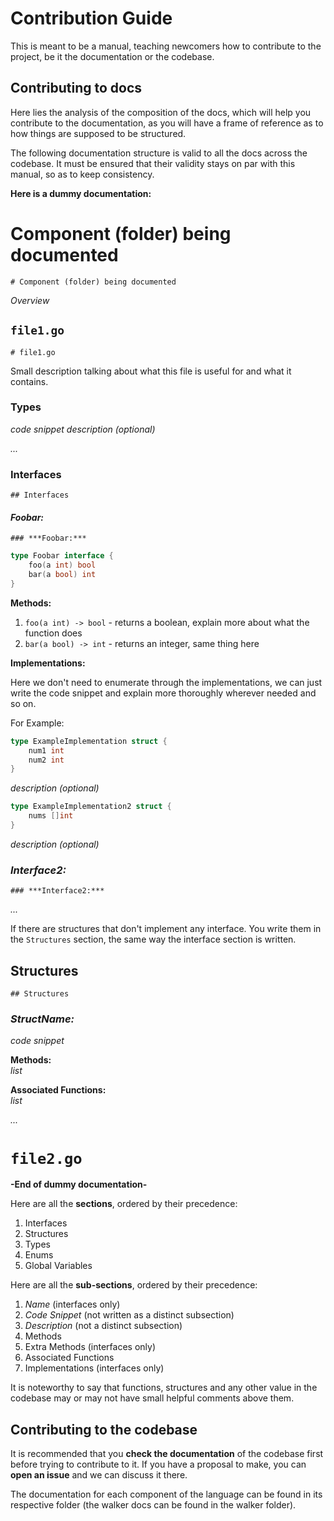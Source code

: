# Contribution Guide

This is meant to be a manual, teaching newcomers how to contribute to the project, be it the documentation or the codebase.

## Contributing to docs

Here lies the analysis of the composition of the docs, which will help you contribute to the documentation, as you will have a frame of reference as to how things are supposed to be structured.

The following documentation structure is valid to all the docs across the codebase. It must be ensured that their validity stays on par with this manual, so as to keep consistency.

**Here is a dummy documentation:**

# Component (folder) being documented

`# Component (folder) being documented`

_Overview_

## `file1.go`

`# file1.go`

Small description talking about what this file is useful for and what it contains.

### Types

_code snippet_
_description (optional)_

_..._

### Interfaces

`## Interfaces`

#### **_Foobar:_**

`### ***Foobar:***`

```go
type Foobar interface {
    foo(a int) bool
    bar(a bool) int
}
```

**Methods:**

1. `foo(a int) -> bool` - returns a boolean, explain more about what the function does
2. `bar(a bool) -> int` - returns an integer, same thing here

**Implementations:**

Here we don't need to enumerate through the implementations, we can just write the code snippet and explain more thoroughly wherever needed and so on.

For Example:

```go
type ExampleImplementation struct {
    num1 int
    num2 int
}
```

_description (optional)_

```go
type ExampleImplementation2 struct {
    nums []int
}
```

_description (optional)_

### **_Interface2:_**

`### ***Interface2:***`

_..._

If there are structures that don't implement any interface. You write them in the `Structures` section, the same way the interface section is written.

## Structures

`## Structures`

### **_StructName:_**

_code snippet_

**Methods:**\
_list_

**Associated Functions:**\
_list_

_..._

# `file2.go`

**-End of dummy documentation-**

Here are all the **sections**, ordered by their precedence:

1. Interfaces
2. Structures
3. Types
4. Enums
5. Global Variables

Here are all the **sub-sections**, ordered by their precedence:

1. _Name_ (interfaces only)
2. _Code Snippet_ (not written as a distinct subsection)
3. _Description_ (not a distinct subsection)
4. Methods
5. Extra Methods (interfaces only)
6. Associated Functions
7. Implementations (interfaces only)

It is noteworthy to say that functions, structures and any other value in the codebase may or may not have small helpful comments above them.

## Contributing to the codebase

It is recommended that you **check the documentation** of the codebase first before trying to contribute to it. If you have a proposal to make, you can **open an issue** and we can discuss it there.

The documentation for each component of the language can be found in its respective folder (the walker docs can be found in the walker folder).
